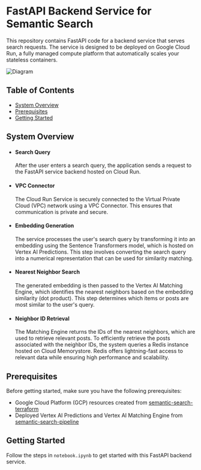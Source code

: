 # FastAPI Backend Service for Semantic Search

This repository contains FastAPI code for a backend service that serves search requests. The service is designed to be deployed on Google Cloud Run, a fully managed compute platform that automatically scales your stateless containers.

![Diagram](https://search.ivancasenda.com/assets/architecture.png)

## Table of Contents

- [System Overview](#system-overview)
- [Prerequisites](#prerequisites)
- [Getting Started](#getting-started)

## System Overview

- #### Search Query

  After the user enters a search query, the application sends a request to the FastAPI service backend hosted on Cloud Run.

- #### VPC Connector

  The Cloud Run Service is securely connected to the Virtual Private Cloud (VPC) network using a VPC Connector. This ensures that communication is private and secure.

- #### Embedding Generation

  The service processes the user's search query by transforming it into an embedding using the Sentence Transformers model, which is hosted on Vertex AI Predictions. This step involves converting the search query into a numerical representation that can be used for similarity matching.

- #### Nearest Neighbor Search

  The generated embedding is then passed to the Vertex AI Matching Engine, which identifies the nearest neighbors based on the embedding similarity (dot product). This step determines which items or posts are most similar to the user's query.

- #### Neighbor ID Retrieval
  The Matching Engine returns the IDs of the nearest neighbors, which are used to retrieve relevant posts. To efficiently retrieve the posts associated with the neighbor IDs, the system queries a Redis instance hosted on Cloud Memorystore. Redis offers lightning-fast access to relevant data while ensuring high performance and scalability.

## Prerequisites

Before getting started, make sure you have the following prerequisites:

- Google Cloud Platform (GCP) resources created from [semantic-search-terraform](https://github.com)
- Deployed Vertex AI Predictions and Vertex AI Matching Engine from [semantic-search-pipeline](https://github.com)

## Getting Started

Follow the steps in `notebook.ipynb` to get started with this FastAPI backend service.

